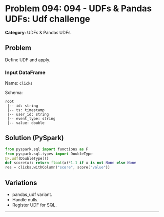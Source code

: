 # Problem 094: 094 - UDFs & Pandas UDFs: Udf challenge

**Category:** UDFs & Pandas UDFs

## Problem
Define UDF and apply.

### Input DataFrame
Name: `clicks`

Schema:
```
root
 |-- id: string
 |-- ts: timestamp
 |-- user_id: string
 |-- event_type: string
 |-- value: double
```

## Solution (PySpark)
```python
from pyspark.sql import functions as F
from pyspark.sql.types import DoubleType
@F.udf(DoubleType())
def score(x): return float(x)*1.1 if x is not None else None
res = clicks.withColumn("score", score("value"))
```

## Variations
- pandas_udf variant.
- Handle nulls.
- Register UDF for SQL.

---
